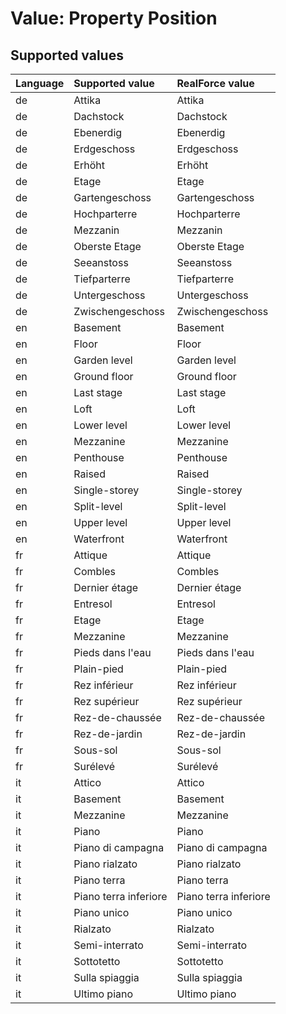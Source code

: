 # Value: Property Position

## Supported values

| Language | Supported value | RealForce value |
| :--- | :--- | :--- |
| de | Attika | Attika |
| de | Dachstock | Dachstock |
| de | Ebenerdig | Ebenerdig |
| de | Erdgeschoss | Erdgeschoss |
| de | Erhöht | Erhöht |
| de | Etage | Etage |
| de | Gartengeschoss | Gartengeschoss |
| de | Hochparterre | Hochparterre |
| de | Mezzanin | Mezzanin |
| de | Oberste Etage | Oberste Etage |
| de | Seeanstoss | Seeanstoss |
| de | Tiefparterre | Tiefparterre |
| de | Untergeschoss | Untergeschoss |
| de | Zwischengeschoss | Zwischengeschoss |
| en | Basement | Basement |
| en | Floor | Floor |
| en | Garden level | Garden level |
| en | Ground floor | Ground floor |
| en | Last stage | Last stage |
| en | Loft | Loft |
| en | Lower level | Lower level |
| en | Mezzanine | Mezzanine |
| en | Penthouse | Penthouse |
| en | Raised | Raised |
| en | Single-storey | Single-storey |
| en | Split-level | Split-level |
| en | Upper level | Upper level |
| en | Waterfront | Waterfront |
| fr | Attique | Attique |
| fr | Combles | Combles |
| fr | Dernier étage | Dernier étage |
| fr | Entresol | Entresol |
| fr | Etage | Etage |
| fr | Mezzanine | Mezzanine |
| fr | Pieds dans l'eau | Pieds dans l'eau |
| fr | Plain-pied | Plain-pied |
| fr | Rez inférieur | Rez inférieur |
| fr | Rez supérieur | Rez supérieur |
| fr | Rez-de-chaussée | Rez-de-chaussée |
| fr | Rez-de-jardin | Rez-de-jardin |
| fr | Sous-sol | Sous-sol |
| fr | Surélevé | Surélevé |
| it | Attico | Attico |
| it | Basement | Basement |
| it | Mezzanine | Mezzanine |
| it | Piano | Piano |
| it | Piano di campagna | Piano di campagna |
| it | Piano rialzato | Piano rialzato |
| it | Piano terra | Piano terra |
| it | Piano terra inferiore | Piano terra inferiore |
| it | Piano unico | Piano unico |
| it | Rialzato | Rialzato |
| it | Semi-interrato | Semi-interrato |
| it | Sottotetto | Sottotetto |
| it | Sulla spiaggia | Sulla spiaggia |
| it | Ultimo piano | Ultimo piano |
